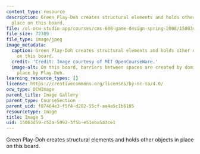 ```yaml
---
content_type: resource
description: Green Play-Doh creates structural elements and holds other objects in
  place on this board.
file: /ol-ocw-studio-app/courses/cms-608-game-design-spring-2008/15003d59c52a59923f5be51eba5a3ce1_05.jpg
file_size: 72309
file_type: image/jpeg
image_metadata:
  caption: Green Play-Doh creates structural elements and holds other objects in place
    on this board.
  credit: 'Credit: Image courtesy of MIT OpenCourseWare.'
  image-alt: On this board, barriers between spaces are created by dominos, held in
    place by Play-Doh.
learning_resource_types: []
license: https://creativecommons.org/licenses/by-nc-sa/4.0/
ocw_type: OCWImage
parent_title: Image Gallery
parent_type: CourseSection
parent_uid: f87464e3-f5f4-d282-55cf-aa4a5c1b6105
resourcetype: Image
title: Image 5
uid: 15003d59-c52a-5992-3f5b-e51eba5a3ce1
---
```

Green Play-Doh creates structural elements and holds other objects in place on this board.